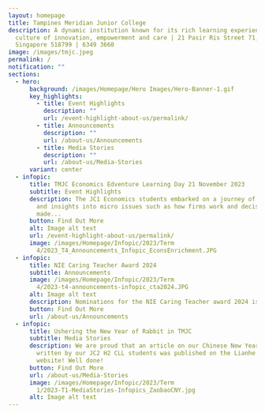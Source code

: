 ```yaml
---
layout: homepage
title: Tampines Meridian Junior College
description: A dynamic institution known for its rich learning experiences in a
  culture of innovation, empowerment and care | 21 Pasir Ris Street 71,
  Singapore 518799 | 6349 3660
image: /images/tmjc.jpeg
permalink: /
notification: ""
sections:
  - hero:
      background: /images/Homepage/Hero Images/Hero-Banner-1.gif
      key_highlights:
        - title: Event Highlights
          description: ""
          url: /event-highlight-about-us/permalink/
        - title: Announcements
          description: ""
          url: /about-us/Announcements
        - title: Media Stories
          description: ""
          url: /about-us/Media-Stories
      variant: center
  - infopic:
      title: TMJC Economics Edventure Learning Day 21 November 2023
      subtitle: Event Highlights
      description: The JC1 Economics students embarked on a journey of discovery, fun
        and insights into micro issues such as how firms work and decisions
        made...
      button: Find Out More
      alt: Image alt text
      url: /event-highlight-about-us/permalink/
      image: /images/Homepage/Infopic/2023/Term
        4/2023_T4_Announcements_Infopic_EconsEnrichment.JPG
  - infopic:
      title: NIE Caring Teacher Award 2024
      subtitle: Announcements
      image: /images/Homepage/Infopic/2023/Term
        4/2023-t4-announcements-infopic_cta2024.JPG
      alt: Image alt text
      description: Nominations for the NIE Caring Teacher award 2024 is now opened!
      button: Find Out More
      url: /about-us/Announcements
  - infopic:
      title: Ushering the New Year of Rabbit in TMJC
      subtitle: Media Stories
      description: We are proud that an article on our Chinese New Year celebrations
        written by our JC2 H2 CLL students was published on the Lianhe Zaobao
        website! Well done!
      button: Find Out More
      url: /about-us/Media-Stories
      image: /images/Homepage/Infopic/2023/Term
        1/2023-T1-MediaStories-Infopics_ZaobaoCNY.jpg
      alt: Image alt text
---
```

